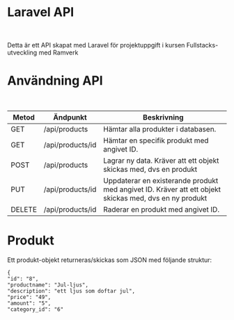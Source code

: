 <h1>Laravel API</h1><br>
<p>Detta är ett API skapat med Laravel för projektuppgift i kursen Fullstacks-utveckling med Ramverk</p>

<h1>Användning API</h1><br>
  
<table>
<thead>
<tr>
<th>Metod</th>
<th>Ändpunkt</th>
<th>Beskrivning</th>
</tr>
</thead>
<tbody>
<tr>
<td>GET</td>
<td>/api/products</td>
<td>Hämtar alla produkter i databasen.</td>
</tr>
<tr>
<td>GET</td>
<td>/api/products/id</td>
<td>Hämtar en specifik produkt med angivet ID.</td>
</tr>
<tr>
<td>POST</td>
<td>/api/products</td>
<td>Lagrar ny data. Kräver att ett objekt skickas med, dvs en produkt</td>
</tr>
<tr>
<td>PUT</td>
<td>/api/products/id</td>
<td>Uppdaterar en existerande produkt med angivet ID. Kräver att ett objekt skickas med, dvs en ny produkt</td>
</tr>
<tr>
<td>DELETE</td>
<td>/api/products/id</td>
<td>Raderar en produkt med angivet ID.</td>
</tr>
</tbody>
</table>

  
  <h1>Produkt</h1>
  Ett produkt-objekt returneras/skickas som JSON med följande struktur:
  
    {
    "id": "8",
    "productname": "Jul-ljus",
    "description": "ett ljus som doftar jul",
    "price": "49",
    "amount": "5",
    "category_id": "6"
  
  
  
  
